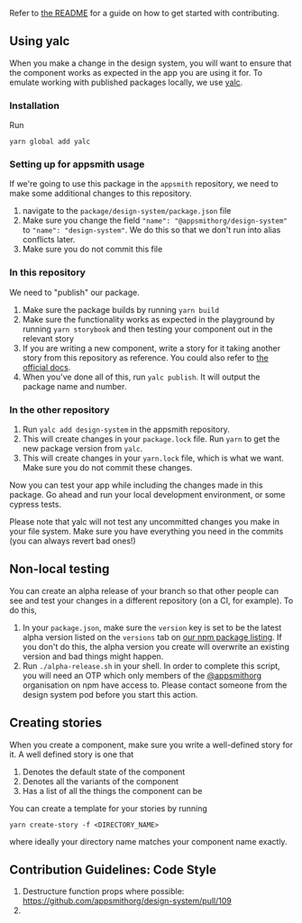 
Refer to [the README](https://github.com/appsmithorg/design-system/blob/main/packages/design-system/README.md#contribute) for a guide on how to get started with contributing.

## Using yalc

When you make a change in the design system, you will want to ensure that the component works as expected in the app you are using it for. To emulate working with published packages locally, we use [yalc](https://www.npmjs.com/package/yalc).

### Installation

Run 
```shell
yarn global add yalc
```

### Setting up for appsmith usage

If we're going to use this package in the `appsmith` repository, we need to make some additional changes to this repository.

1. navigate to the `package/design-system/package.json` file
2. Make sure you change the field `"name": "@appsmithorg/design-system"` to `"name": "design-system"`. We do this so that we don't run into alias conflicts later.
3. Make sure you do not commit this file

### In this repository 

We need to "publish" our package.

1. Make sure the package builds by running `yarn build`
2. Make sure the functionality works as expected in the playground by running `yarn storybook` and then testing your component out in the relevant story
3. If you are writing a new component, write a story for it taking another story from this repository as reference. You could also refer to [the official docs](https://storybook.js.org/docs/react/writing-stories/introduction#how-to-write-stories).
4. When you've done all of this, run `yalc publish`. It will output the package name and number.

### In the other repository

1. Run `yalc add design-system` in the appsmith repository.
2. This will create changes in your `package.lock` file. Run `yarn` to get the new package version from `yalc`.
3. This will create changes in your `yarn.lock` file, which is what we want. Make sure you do not commit these changes.

Now you can test your app while including the changes made in this package. Go ahead and run your local development environment, or some cypress tests.

Please note that yalc will not test any uncommitted changes you make in your file system. Make sure you have everything you need in the commits (you can always revert bad ones!) 


## Non-local testing 

You can create an alpha release of your branch so that other people can see and test your changes in a different repository (on a CI, for example). To do this, 

1. In your `package.json`, make sure the `version` key is set to be the latest alpha version listed on the `versions` tab on [our npm package listing](https://www.npmjs.com/package/@appsmithorg/design-system). If you don't do this, the alpha version you create will overwrite an existing version and bad things might happen. 
2. Run `./alpha-release.sh` in your shell. In order to complete this script, you will need an OTP which only members of the [@appsmithorg](https://www.npmjs.com/package/@appsmithorg/design-system) organisation on npm have access to. Please contact someone from the design system pod before you start this action.  

## Creating stories 

When you create a component, make sure you write a well-defined story for it. A well defined story is one that 
1. Denotes the default state of the component 
2. Denotes all the variants of the component 
3. Has a list of all the things the component can be

You can create a template for your stories by running 
```shell
yarn create-story -f <DIRECTORY_NAME>
```
where ideally your directory name matches your component name exactly. 

## Contribution Guidelines: Code Style

1. Destructure function props where possible: https://github.com/appsmithorg/design-system/pull/109
2. 

